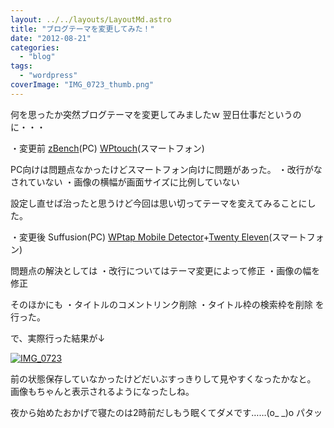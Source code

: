 ```yaml
---
layout: ../../layouts/LayoutMd.astro
title: "ブログテーマを変更してみた！"
date: "2012-08-21"
categories: 
  - "blog"
tags: 
  - "wordpress"
coverImage: "IMG_0723_thumb.png"
---
```


何を思ったか突然ブログテーマを変更してみましたｗ 翌日仕事だというのに・・・

・変更前 [zBench](http://wordpress.org/extend/themes/zbench)(PC) [WPtouch](http://wordpress.org/extend/plugins/wptouch/)(スマートフォン)

PC向けは問題点なかったけどスマートフォン向けに問題があった。 ・改行がなされていない ・画像の横幅が画面サイズに比例していない

設定し直せば治ったと思うけど今回は思い切ってテーマを変えてみることにした。

・変更後 Suffusion(PC) [WPtap Mobile Detector](http://wordpress.org/extend/plugins/wptap-mobile-detector/)+[Twenty Eleven](http://wordpress.org/extend/themes/twentyeleven)(スマートフォン)

問題点の解決としては ・改行についてはテーマ変更によって修正 ・画像の幅を修正

そのほかにも ・タイトルのコメントリンク削除 ・タイトル枠の検索枠を削除 を行った。

で、実際行った結果が↓

[![IMG_0723](images/IMG_0723_thumb.png "IMG_0723")](//mizuka123.net/wp-content/uploads/2012/08/IMG_0723.png)

前の状態保存していなかったけどだいぶすっきりして見やすくなったかなと。 画像もちゃんと表示されるようになったしね。

夜から始めたおかげで寝たのは2時前だしもう眠くてダメです……(o\_ \_)o パタッ
